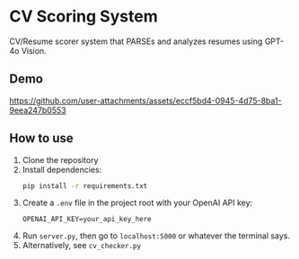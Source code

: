 # CV Scoring System

CV/Resume scorer system that PARSEs and analyzes resumes using GPT-4o Vision.

## Demo

https://github.com/user-attachments/assets/eccf5bd4-0945-4d75-8ba1-9eea247b0553

## How to use

1. Clone the repository
2. Install dependencies:
   ```bash
   pip install -r requirements.txt
   ```
3. Create a `.env` file in the project root with your OpenAI API key:
   ```
   OPENAI_API_KEY=your_api_key_here
   ```
4. Run `server.py`, then go to `localhost:5000` or whatever the terminal says.
5. Alternatively, see `cv_checker.py`
